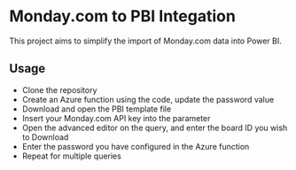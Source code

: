 # Monday.com to PBI Integation

This project aims to simplify the import of Monday.com data into Power BI.

## Usage

- Clone the repository
- Create an Azure function using the code, update the password value
- Download and open the PBI template file
- Insert your Monday.com API key into the parameter
- Open the advanced editor on the query, and enter the board ID you wish to Download
- Enter the password you have configured in the Azure function
- Repeat for multiple queries

